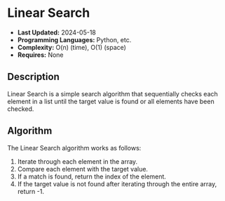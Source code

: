# Linear Search

- **Last Updated:** 2024-05-18
- **Programming Languages:** Python, etc.
- **Complexity:** O(n) (time), O(1) (space)
- **Requires:** None

## Description

Linear Search is a simple search algorithm that sequentially checks each element in a list until the target value is found or all elements have been checked.

## Algorithm

The Linear Search algorithm works as follows:

1. Iterate through each element in the array.
2. Compare each element with the target value.
3. If a match is found, return the index of the element.
4. If the target value is not found after iterating through the entire array, return -1.
